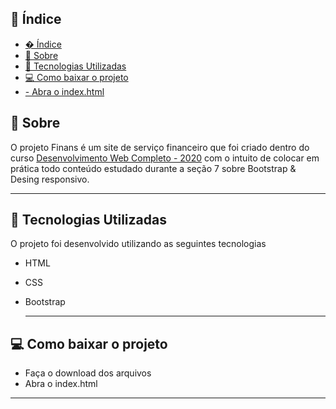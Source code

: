 ## 📜 Índice
- [� Índice](#-índice)
- [📝 Sobre](#-sobre)
- [👾 Tecnologias Utilizadas](#-tecnologias-utilizadas)
- [💻 Como baixar o projeto](#-como-baixar-o-projeto)
- [- Abra o index.html](#--abra-o-indexhtml)

## 📝 Sobre 
O projeto Finans é um site de serviço financeiro que foi criado dentro do curso [Desenvolvimento Web Completo - 2020](https://www.udemy.com/course/web-completo/) com o intuito de colocar em prática todo conteúdo estudado durante a seção 7 sobre Bootstrap & Desing responsivo. 

---
## 👾 Tecnologias Utilizadas 
O projeto foi desenvolvido utilizando as seguintes tecnologias 
- HTML  
- CSS
- Bootstrap 

  ---
## 💻 Como baixar o projeto 
- Faça o download dos arquivos
- Abra o index.html
---